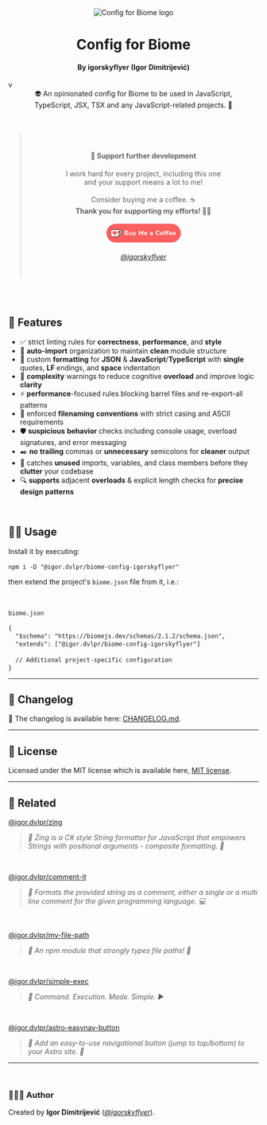 <div align="center">
  <img src="https://raw.githubusercontent.com/igorskyflyer/npm-biome-config-igorskyflyer/main/assets/icon.png" alt="Config for Biome logo" width="256" height="256">
<h1>Config for Biome</h1>
<h4>By igorskyflyer (Igor Dimitrijević)</h4>
</div>v

<br>

<div align="center">
  👽 An opinionated config for Biome to be used in JavaScript,
  <br>
  TypeScript, JSX, TSX and any JavaScript-related projects. 🐺
</div>

<br>
<br>

<div align="center">
  <blockquote>
    <br>
    <h4>💖 Support further development</h4>
    <span>I work hard for every project, including this one
    <br>
    and your support means a lot to me!
    <br>
    <br>
    Consider buying me a coffee. ☕
    <br>
    <strong>Thank you for supporting my efforts! 🙏😊</strong></span>
    <br>
    <br>
    <a href="https://ko-fi.com/igorskyflyer" target="_blank"><img src="https://raw.githubusercontent.com/igorskyflyer/igorskyflyer/main/assets/ko-fi.png" alt="Donate to igorskyflyer" width="150"></a>
    <br>
    <br>
    <a href="https://github.com/igorskyflyer"><em>@igorskyflyer</em></a>
    <br>
    <br>
    <br>
  </blockquote>
</div>

<br>
<br>

## 🚀 Features

- ✅ strict linting rules for **correctness**, **performance**, and **style**
- 🔄 **auto-import** organization to maintain **clean** module structure
- 🎨 custom **formatting** for **JSON** & **JavaScript**/**TypeScript** with **single** quotes, **LF** endings, and **space** indentation
- 🧠 **complexity** warnings to reduce cognitive **overload** and improve logic **clarity**
- ⚡ **performance**-focused rules blocking barrel files and re-export-all patterns
- 📁 enforced **filenaming** **conventions** with strict casing and ASCII requirements
- 🛡️ **suspicious** **behavior** checks including console usage, overload signatures, and error messaging
- ✒️ **no** **trailing** commas or **unnecessary** semicolons for **cleaner** output
- 🧹 catches **unused** imports, variables, and class members before they **clutter** your codebase
- 🔍 **supports** adjacent **overloads** & explicit length checks for **precise** **design** **patterns**

<br>

## 🕵🏼 Usage

Install it by executing:

```shell
npm i -D "@igor.dvlpr/biome-config-igorskyflyer"
```

then extend the project's `biome.json` file from it, i.e.:

<br>

`biome.json`
```jsonc
{
  "$schema": "https://biomejs.dev/schemas/2.1.2/schema.json",
  "extends": ["@igor.dvlpr/biome-config-igorskyflyer"]

  // Additional project-specific configuration
}
```

---

## 📝 Changelog

📑 The changelog is available here: [CHANGELOG.md](https://github.com/igorskyflyer/npm-biome-config-igorskyflyer/blob/main/CHANGELOG.md).

---

## 🪪 License

Licensed under the MIT license which is available here, [MIT license](https://github.com/igorskyflyer/npm-biome-config-igorskyflyer/blob/main/LICENSE).

---

## 🧬 Related

[@igor.dvlpr/zing](https://www.npmjs.com/package/@igor.dvlpr/zing)

> _🐌 Zing is a C# style String formatter for JavaScript that empowers Strings with positional arguments - composite formatting. 🚀_

<br>

[@igor.dvlpr/comment-it](https://www.npmjs.com/package/@igor.dvlpr/comment-it)

> _📜 Formats the provided string as a comment, either a single or a multi line comment for the given programming language. 💻_

<br>

[@igor.dvlpr/my-file-path](https://www.npmjs.com/package/@igor.dvlpr/my-file-path)

> _🌟 An npm module that strongly types file paths! 🥊_

<br>

[@igor.dvlpr/simple-exec](https://www.npmjs.com/package/@igor.dvlpr/simple-exec)

> _🕺 Command. Execution. Made. Simple. ▶_

<br>

[@igor.dvlpr/astro-easynav-button](https://www.npmjs.com/package/@igor.dvlpr/astro-easynav-button)

> _🧭 Add an easy-to-use navigational button (jump to top/bottom) to your Astro site. 🔼_

---

<br>

### 👨🏻‍💻 Author
Created by **Igor Dimitrijević** ([*@igorskyflyer*](https://github.com/igorskyflyer/)).

